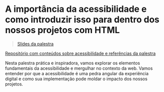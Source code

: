 # A importância da acessibilidade e como introduzir isso para dentro dos nossos projetos com HTML

> [Slides da palestra](https://www.canva.com/design/DAE9P0DohwE/6G5y2SQ90fB4QstZcbi2vQ/view)

[Repositório com conteúdos sobre acessibilidade e referências da palestra](https://github.com/levxyca/acessibilidade)

Nesta palestra prática e inspiradora, vamos explorar os elementos fundamentais da acessibilidade e mergulhar no contexto da web. Vamos entender por que a acessibilidade é uma pedra angular da experiência digital e como sua implementação pode moldar o impacto dos nossos projetos.
